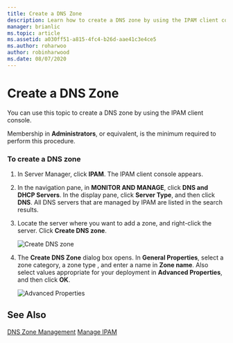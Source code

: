 ```yaml
---
title: Create a DNS Zone
description: Learn how to create a DNS zone by using the IPAM client console.
manager: brianlic
ms.topic: article
ms.assetid: a030ff51-a815-4fc4-b26d-aae41c3e4ce5
ms.author: roharwoo
author: robinharwood
ms.date: 08/07/2020
---
```

# Create a DNS Zone

You can use this topic to create a DNS zone by using the IPAM client console.

Membership in **Administrators**, or equivalent, is the minimum required to perform this procedure.

### To create a DNS zone

1.  In Server Manager, click  **IPAM**. The IPAM client console appears.

2.  In the navigation pane, in **MONITOR AND MANAGE**, click **DNS and DHCP Servers**. In the display pane, click **Server Type**, and then click **DNS**. All DNS servers that are managed by IPAM are listed in the search results.

3.  Locate the server where you want to add a zone, and right-click the server.  Click **Create DNS zone**.

    ![Create DNS zone](../../media/Create-a-DNS-Zone/ipam_CreateDNSZone_01a.jpg)

4.  The **Create DNS Zone** dialog box opens. In **General Properties**, select a zone category, a zone type , and enter a name in **Zone name**. Also select values appropriate for your deployment in **Advanced Properties**, and then click **OK**.

    ![Advanced Properties](../../media/Create-a-DNS-Zone/ipam_CreateDNSZone_02a.jpg)

## See Also
[DNS Zone Management](DNS-Zone-Management.md)
[Manage IPAM](Manage-IPAM.md)




